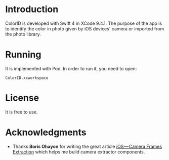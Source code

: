 # Introduction
ColorID is developed with Swift 4 in XCode 9.4.1. The purpose of the app is to identify the color in photo given by iOS devices' camera or imported from the photo library. 
# Running
It is implemented with Pod. In order to run it, you need to open:
```
ColorID.xcworkspace
```
# License
It is free to use.

# Acknowledgments
* Thanks **Boris Ohayon** for writing the great article [iOS — Camera Frames Extraction](https://medium.com/ios-os-x-development/ios-camera-frames-extraction-d2c0f80ed05a) which helps me build camera extractor components. 
